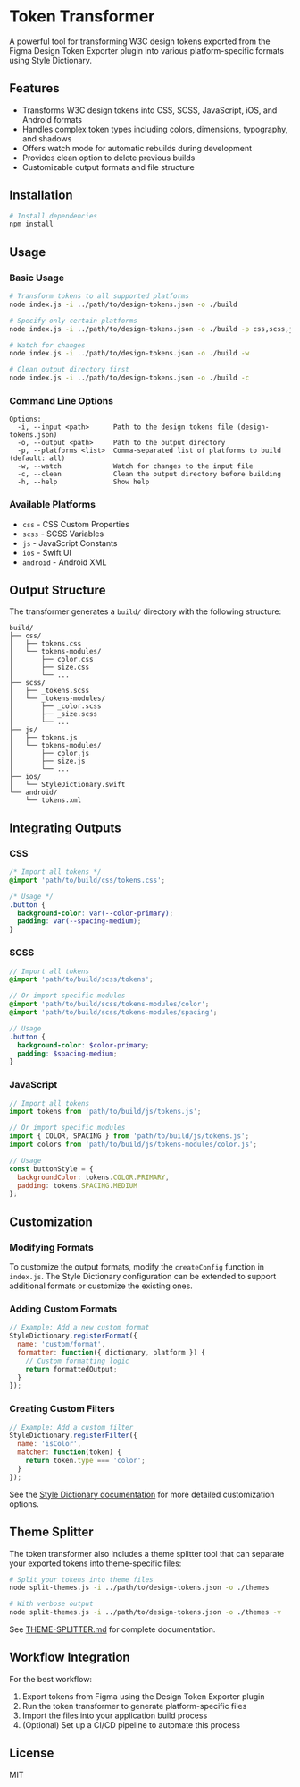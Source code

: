 # Token Transformer

A powerful tool for transforming W3C design tokens exported from the Figma Design Token Exporter plugin into various platform-specific formats using Style Dictionary.

## Features

- Transforms W3C design tokens into CSS, SCSS, JavaScript, iOS, and Android formats
- Handles complex token types including colors, dimensions, typography, and shadows
- Offers watch mode for automatic rebuilds during development
- Provides clean option to delete previous builds
- Customizable output formats and file structure

## Installation

```bash
# Install dependencies
npm install
```

## Usage

### Basic Usage

```bash
# Transform tokens to all supported platforms
node index.js -i ../path/to/design-tokens.json -o ./build

# Specify only certain platforms
node index.js -i ../path/to/design-tokens.json -o ./build -p css,scss,js

# Watch for changes
node index.js -i ../path/to/design-tokens.json -o ./build -w

# Clean output directory first
node index.js -i ../path/to/design-tokens.json -o ./build -c
```

### Command Line Options

```
Options:
  -i, --input <path>      Path to the design tokens file (design-tokens.json)
  -o, --output <path>     Path to the output directory
  -p, --platforms <list>  Comma-separated list of platforms to build (default: all)
  -w, --watch             Watch for changes to the input file
  -c, --clean             Clean the output directory before building
  -h, --help              Show help
```

### Available Platforms

- `css` - CSS Custom Properties
- `scss` - SCSS Variables
- `js` - JavaScript Constants
- `ios` - Swift UI 
- `android` - Android XML

## Output Structure

The transformer generates a `build/` directory with the following structure:

```
build/
├── css/
│   ├── tokens.css
│   └── tokens-modules/
│       ├── color.css
│       ├── size.css
│       └── ...
├── scss/
│   ├── _tokens.scss
│   └── _tokens-modules/
│       ├── _color.scss
│       ├── _size.scss
│       └── ...
├── js/
│   ├── tokens.js
│   └── tokens-modules/
│       ├── color.js
│       ├── size.js
│       └── ...
├── ios/
│   └── StyleDictionary.swift
└── android/
    └── tokens.xml
```

## Integrating Outputs

### CSS

```css
/* Import all tokens */
@import 'path/to/build/css/tokens.css';

/* Usage */
.button {
  background-color: var(--color-primary);
  padding: var(--spacing-medium);
}
```

### SCSS

```scss
// Import all tokens
@import 'path/to/build/scss/tokens';

// Or import specific modules
@import 'path/to/build/scss/tokens-modules/color';
@import 'path/to/build/scss/tokens-modules/spacing';

// Usage
.button {
  background-color: $color-primary;
  padding: $spacing-medium;
}
```

### JavaScript

```js
// Import all tokens
import tokens from 'path/to/build/js/tokens.js';

// Or import specific modules
import { COLOR, SPACING } from 'path/to/build/js/tokens.js';
import colors from 'path/to/build/js/tokens-modules/color.js';

// Usage
const buttonStyle = {
  backgroundColor: tokens.COLOR.PRIMARY,
  padding: tokens.SPACING.MEDIUM
};
```

## Customization

### Modifying Formats

To customize the output formats, modify the `createConfig` function in `index.js`. The Style Dictionary configuration can be extended to support additional formats or customize the existing ones.

### Adding Custom Formats

```js
// Example: Add a new custom format
StyleDictionary.registerFormat({
  name: 'custom/format',
  formatter: function({ dictionary, platform }) {
    // Custom formatting logic
    return formattedOutput;
  }
});
```

### Creating Custom Filters

```js
// Example: Add a custom filter
StyleDictionary.registerFilter({
  name: 'isColor',
  matcher: function(token) {
    return token.type === 'color';
  }
});
```

See the [Style Dictionary documentation](https://amzn.github.io/style-dictionary/#/README) for more detailed customization options.

## Theme Splitter

The token transformer also includes a theme splitter tool that can separate your exported tokens into theme-specific files:

```bash
# Split your tokens into theme files
node split-themes.js -i ../path/to/design-tokens.json -o ./themes

# With verbose output
node split-themes.js -i ../path/to/design-tokens.json -o ./themes -v
```

See [THEME-SPLITTER.md](./THEME-SPLITTER.md) for complete documentation.

## Workflow Integration

For the best workflow:

1. Export tokens from Figma using the Design Token Exporter plugin
2. Run the token transformer to generate platform-specific files
3. Import the files into your application build process
4. (Optional) Set up a CI/CD pipeline to automate this process

## License

MIT 